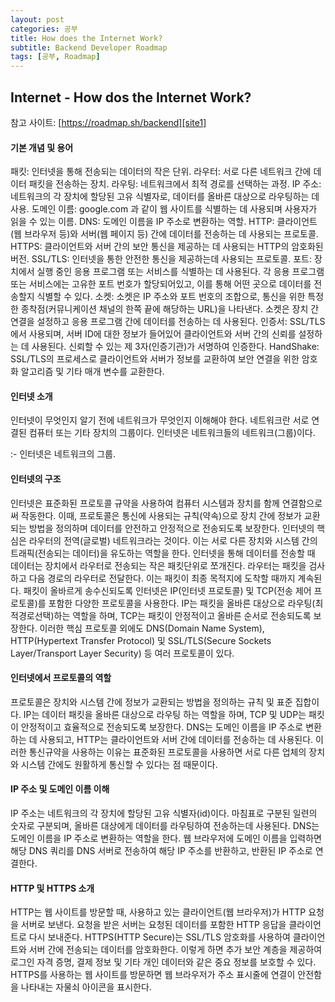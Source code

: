 ```yaml
---
layout: post
categories: 공부
title: How does the Internet Work?
subtitle: Backend Developer Roadmap
tags: [공부, Roadmap]
---
```


## Internet - How dos the Internet Work?

참고 사이트: [https://roadmap.sh/backend][site1]

#### 기본 개념 및 용어

패킷: 인터넷을 통해 전송되는 데이터의 작은 단위.
라우터: 서로 다른 네트워크 간에 데이터 패킷을 전송하는 장치.
라우팅: 네트워크에서 최적 경로를 선택하는 과정.
IP 주소: 네트워크의 각 장치에 할당된 고유 식별자로, 데이터를 올바른 대상으로 라우팅하는 데 사용.
도메인 이름: google.com 과 같이 웹 사이트를 식별하는 데 사용되며 사용자가 읽을 수 있는 이름.
DNS: 도메인 이름을 IP 주소로 변환하는 역할.
HTTP: 클라이언트(웹 브라우저 등)와 서버(웹 페이지 등) 간에 데이터를 전송하는 데 사용되는 프로토콜.
HTTPS: 클라이언트와 서버 간의 보안 통신을 제공하는 데 사용되는 HTTP의 암호화된 버전.
SSL/TLS: 인터넷을 통한 안전한 통신을 제공하는데 사용되는 프로토콜.
포트: 장치에서 실행 중인 응용 프로그램 또는 서비스를 식별하는 데 사용된다. 각 응용 프로그램 또는 서비스에는 고유한 포트 번호가 할당되어있고, 이를 통해 어떤 곳으로 데이터를 전송할지 식별할 수 있다.
소켓: 소켓은 IP 주소와 포트 번호의 조합으로, 통신을 위한 특정한 종착점(커뮤니케이션 채널의 한쪽 끝에 해당하는 URL)을 나타낸다. 소켓은 장치 간 연결을 설정하고 응용 프로그램 간에 데이터를 전송하는 데 사용된다.
인증서: SSL/TLS에서 사용되며, 서버 ID에 대한 정보가 들어있어 클라이언트와 서버 간의 신뢰를 설정하는 데 사용된다. 신뢰할 수 있는 제 3자(인증기관)가 서명하여 인증한다.
HandShake: SSL/TLS의 프로세스로 클라이언트와 서버가 정보를 교환하여 보안 연결을 위한 암호화 알고리즘 및 기타 매개 변수를 교환한다.

#### 인터넷 소개

인터넷이 무엇인지 알기 전에 네트워크가 무엇인지 이해해야 한다. 
네트워크란 서로 연결된 컴퓨터 또는 기타 장치의 그룹이다. 인터넷은 네트워크들의 네트워크(그룹)이다.
  
:- 인터넷은 네트워크의 그룹.

#### 인터넷의 구조

인터넷은 표준화된 프로토콜 규약을 사용하여 컴퓨터 시스템과 장치를 함께 연결함으로써 작동한다. 이때, 프로토콜은 통신에 사용되는 규칙(약속)으로 장치 간에 정보가 교환되는 방법을 정의하며 데이터를 안전하고 안정적으로 전송되도록 보장한다.
인터넷의 핵심은 라우터의 전역(글로벌) 네트워크라는 것이다. 이는 서로 다른 장치와 시스템 간의 트래픽(전송되는 데이터)을 유도하는 역할을 한다. 인터넷을 통해 데이터를 전송할 때 데이터는 장치에서 라우터로 전송되는 작은 패킷단위로 쪼개진다. 라우터는 패킷을 검사하고 다음 경로의 라우터로 전달한다. 이는 패킷이 최종 목적지에 도착할 때까지 계속된다.
패킷이 올바르게 송수신되도록 인터넷은 IP(인터넷 프로토콜) 및 TCP(전송 제어 프로토콜)를 포함한 다양한 프로토콜을 사용한다. IP는 패킷을 올바른 대상으로 라우팅(최적경로선택)하는 역할을 하며, TCP는 패킷이 안정적이고 올바른 순서로 전송되도록 보장한다. 이러한 핵심 프로토콜 외에도 DNS(Domain Name System), HTTP(Hypertext Transfer Protocol) 및 SSL/TLS(Secure Sockets Layer/Transport Layer Security) 등 여러 프로토콜이 있다.

#### 인터넷에서 프로토콜의 역할

프로토콜은 장치와 시스템 간에 정보가 교환되는 방법을 정의하는 규칙 및 표준 집합이다. IP는 데이터 패킷을 올바른 대상으로 라우팅 하는 역할을 하며, TCP 및 UDP는 패킷이 안정적이고 효율적으로 전송되도록 보장한다. DNS는 도메인 이름을 IP 주소로 변환하는 데 사용되고, HTTP는 클라이언트와 서버 간에 데이터를 전송하는 데 사용된다.
이러한 통신규약을 사용하는 이유는 표준화된 프로토콜을 사용하면 서로 다른 업체의 장치와 시스템 간에도 원활하게 통신할 수 있다는 점 때문이다.

#### IP 주소 및 도메인 이름 이해

IP 주소는 네트워크의 각 장치에 할당된 고유 식별자(id)이다. 마침표로 구분된 일련의 숫자로 구분되며, 올바른 대상에게 데이터를 라우팅하여 전송하는데 사용된다.
DNS는 도메인 이름을 IP 주소로 변환하는 역할을 한다. 웹 브라우저에 도메인 이름을 입력하면 해당 DNS 쿼리를 DNS 서버로 전송하여 해당 IP 주소를 반환하고, 반환된 IP 주소로 연결한다.

#### HTTP 및 HTTPS 소개

HTTP는 웹 사이트를 방문할 때, 사용하고 있는 클라이언트(웹 브라우저)가 HTTP 요청을 서버로 보낸다. 요청을 받은 서버는 요청된 데이터를 포함한 HTTP 응답을 클라이언트로 다시 보내준다.
HTTPS(HTTP Secure)는 SSL/TLS 암호화를 사용하여 클라이언트와 서버 간에 전송되는 데이터를 암호화한다. 이렇게 하면 추가 보안 계층을 제공하여 로그인 자격 증명, 결제 정보 및 기타 개인 데이터와 같은 중요 정보를 보호할 수 있다. HTTPS를 사용하는 웹 사이트를 방문하면 웹 브라우저가 주소 표시줄에 연결이 안전함을 나타내는 자물쇠 아이콘을 표시한다.




[site1]: https://roadmap.sh/backend
